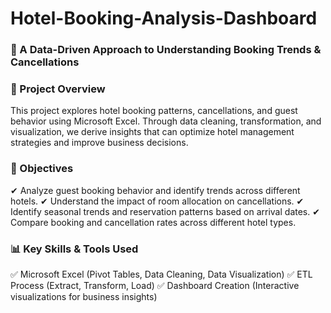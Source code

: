 # Hotel-Booking-Analysis-Dashboard

### 🚀 A Data-Driven Approach to Understanding Booking Trends & Cancellations

### 📌 Project Overview
This project explores hotel booking patterns, cancellations, and guest behavior using Microsoft Excel. Through data cleaning, transformation, and visualization, we derive insights that can optimize hotel management strategies and improve business decisions.

### 🎯 Objectives
✔ Analyze guest booking behavior and identify trends across different hotels.
✔ Understand the impact of room allocation on cancellations.
✔ Identify seasonal trends and reservation patterns based on arrival dates.
✔ Compare booking and cancellation rates across different hotel types.

### 📊 Key Skills & Tools Used
✅ Microsoft Excel (Pivot Tables, Data Cleaning, Data Visualization)
✅ ETL Process (Extract, Transform, Load)
✅ Dashboard Creation (Interactive visualizations for business insights)
